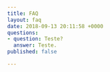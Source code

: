 ```yaml
---
title: FAQ
layout: faq
date: 2018-09-13 20:11:58 +0000
questions:
- question: Teste?
  answer: Teste.
published: false

---
```

